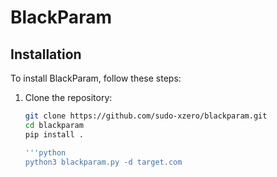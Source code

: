 # BlackParam

## Installation

To install BlackParam, follow these steps:

1. Clone the repository:
   ```bash
   git clone https://github.com/sudo-xzero/blackparam.git
   cd blackparam
   pip install .

   '''python
   python3 blackparam.py -d target.com
